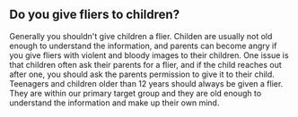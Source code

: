 ## Do you give fliers to children?

Generally you shouldn't give children a flier. Childen are usually not old
enough to understand the information, and parents can become angry if you give
fliers with violent and bloody images to their children. One issue is that
children often ask their parents for a flier, and if the child reaches out after
one, you should ask the parents permission to give it to their child. Teenagers
and children older than 12 years should always be given a flier. They are
within our primary target group and they are old enough to understand the
information and make up their own mind.
